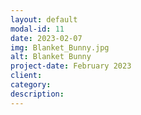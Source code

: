 ```yaml
---
layout: default
modal-id: 11
date: 2023-02-07
img: Blanket_Bunny.jpg
alt: Blanket Bunny
project-date: February 2023
client: 
category: 
description: 
---
```

